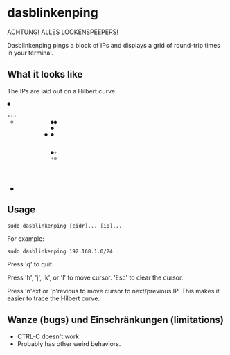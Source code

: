 # dasblinkenping

ACHTUNG!  ALLES LOOKENSPEEPERS!

Dasblinkenping pings a block of IPs and displays a grid of round-trip times in
your terminal.

## What it looks like

The IPs are laid out on a Hilbert curve.

```
●               
                
∙∙∙             
 ⊙            ●●
              ● 
            ● ● 
                
                
              ●∘
              ∘⊙
                
                
                
                
 ●              

```

## Usage

    sudo dasblinkenping [cidr]... [ip]...

For example:

    sudo dasblinkenping 192.168.1.0/24

Press 'q' to quit.

Press 'h', 'j', 'k', or 'l' to move cursor. 'Esc' to clear the cursor.

Press 'n'ext or 'p'revious to move cursor to next/previous IP. This makes it easier to trace the Hilbert curve.

## Wanze (bugs) und Einschränkungen (limitations)

* CTRL-C doesn't work.
* Probably has other weird behaviors.

